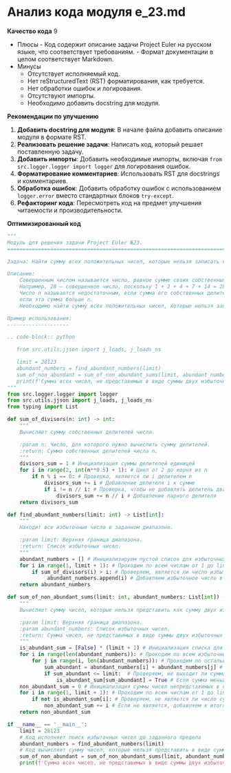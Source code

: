 # Анализ кода модуля e_23.md

**Качество кода**
9
 -  Плюсы
        - Код содержит описание задачи Project Euler на русском языке, что соответствует требованиям.
        - Формат документации в целом соответствует Markdown.
 -  Минусы
    - Отсутствует исполняемый код.
    - Нет reStructuredText (RST) форматирования, как требуется.
    - Нет обработки ошибок и логирования.
    - Отсутствуют импорты.
    - Необходимо добавить docstring для модуля.

**Рекомендации по улучшению**

1.  **Добавить docstring для модуля**: В начале файла добавить описание модуля в формате RST.
2.  **Реализовать решение задачи**: Написать код, который решает поставленную задачу.
3.  **Добавить импорты**: Добавить необходимые импорты, включая `from src.logger.logger import logger` для логирования ошибок.
4.  **Форматирование комментариев**:  Использовать RST для docstrings и комментариев.
5.  **Обработка ошибок**: Добавить обработку ошибок с использованием `logger.error` вместо стандартных блоков `try-except`.
6.  **Рефакторинг кода**:  Пересмотреть код на предмет улучшения читаемости и производительности.

**Оптимизированный код**

```python
"""
Модуль для решения задачи Project Euler №23.
=========================================================================================

Задача: Найти сумму всех положительных чисел, которые нельзя записать как сумму двух избыточных чисел.

Описание:
    Совершенным числом называется число, равное сумме своих собственных делителей.
    Например, 28 – совершенное число, поскольку 1 + 2 + 4 + 7 + 14 = 28.
    Число n называется недостаточным, если сумма его собственных делителей меньше n, и избыточным,
    если эта сумма больше n.
    Необходимо найти сумму всех положительных чисел, которые нельзя записать как сумму двух избыточных чисел.

Пример использования:
--------------------

.. code-block:: python

   from src.utils.jjson import j_loads, j_loads_ns

   limit = 28123
   abundant_numbers = find_abundant_numbers(limit)
   sum_of_non_abundant = sum_of_non_abundant_sums(limit, abundant_numbers)
   print(f'Сумма всех чисел, не представимых в виде суммы двух избыточных чисел: {sum_of_non_abundant}')
"""
from src.logger.logger import logger
from src.utils.jjson import j_loads, j_loads_ns
from typing import List

def sum_of_divisors(n: int) -> int:
    """
    Вычисляет сумму собственных делителей числа.

    :param n: Число, для которого нужно вычислить сумму делителей.
    :return: Сумма собственных делителей числа n.
    """
    divisors_sum = 1 # Инициализация суммы делителей единицей
    for i in range(2, int(n**0.5) + 1): # Цикл от 2 до корня из n
        if n % i == 0: # Проверка, является ли i делителем n
            divisors_sum += i # Добавление делителя i к сумме
            if i != n // i: # Проверка, чтобы не добавлять делитель дважды
                divisors_sum += n // i # Добавление парного делителя
    return divisors_sum

def find_abundant_numbers(limit: int) -> List[int]:
    """
    Находит все избыточные числа в заданном диапазоне.

    :param limit: Верхняя граница диапазона.
    :return: Список избыточных чисел.
    """
    abundant_numbers = [] # Инициализируем пустой список для избыточных чисел
    for i in range(1, limit + 1): # Проходим по всем числам от 1 до limit
        if sum_of_divisors(i) > i: # Проверяем, является ли число избыточным
             abundant_numbers.append(i) # Добавляем избыточное число в список
    return abundant_numbers

def sum_of_non_abundant_sums(limit: int, abundant_numbers: List[int]) -> int:
    """
    Вычисляет сумму чисел, которые нельзя представить как сумму двух избыточных чисел.

    :param limit: Верхняя граница диапазона.
    :param abundant_numbers: Список избыточных чисел.
    :return: Сумма чисел, не представимых в виде суммы двух избыточных чисел.
    """
    is_abundant_sum = [False] * (limit + 1) # Инициализация списка для проверки сумм
    for i in range(len(abundant_numbers)): # Проходим по всем избыточным числам
        for j in range(i, len(abundant_numbers)): # Проходим по остальным избыточным числам
            sum_abundant = abundant_numbers[i] + abundant_numbers[j] # Вычисляем сумму двух избыточных чисел
            if sum_abundant <= limit:  # Проверяем, не выходит ли сумма за границу
                is_abundant_sum[sum_abundant] = True # Если сумма меньше или равна лимиту - помечаем ее как возможную
    non_abundant_sum = 0 # Инициализация суммы чисел непредставимых в виде суммы двух избыточных чисел
    for i in range(1, limit + 1): # Проходим по всем числам от 1 до limit
        if not is_abundant_sum[i]: # Проверяем, не является ли число суммой двух избыточных чисел
            non_abundant_sum += i # Если не является, добавляем к итоговой сумме
    return non_abundant_sum

if __name__ == '__main__':
    limit = 28123
    # Код исполняет поиск избыточных чисел до заданного предела
    abundant_numbers = find_abundant_numbers(limit)
    # Код вычисляет сумму чисел, которые нельзя представить в виде суммы двух избыточных чисел
    sum_of_non_abundant = sum_of_non_abundant_sums(limit, abundant_numbers)
    print(f'Сумма всех чисел, не представимых в виде суммы двух избыточных чисел: {sum_of_non_abundant}')
```